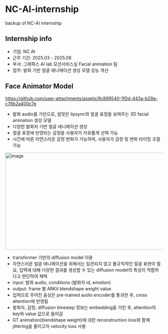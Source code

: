 # NC-AI-internship
backup of NC-AI internship

## Internship info
- 기업: NC AI
- 근무 기간: 2025.03 - 2025.08
- 부서: 그래픽스 AI lab 모션서비스실 Facial animation 팀
- 업무: 발화 기반 얼굴 애니메이션 생성 모델 성능 개선

## Face Animator Model

https://github.com/user-attachments/assets/9c899540-1f0d-443a-b29a-c78b2a400c7e

- 발화 audio를 기반으로, 알맞은 lipsync와 얼굴 표정을 보여주는 3D facial animation 생성 모델
- 다양한 발화자 기반 얼굴 애니메이션 생성
- 얼굴 표정에 반영되는 감정을 사용자가 자유롭게 선택 가능
- 시간에 따른 자연스러운 감정 변화가 가능하며, 사용자가 감정 및 변화 타이밍 조절 가능

<img width="755" height="311" alt="image" src="https://github.com/user-attachments/assets/4a8af5ac-68cc-4d37-87d3-c2067ad2cb2e" />

- transformer 기반의 diffusion model 이용
- 자연스러운 얼굴 애니메이션을 위해서는 일관되지 않고 불규칙적인 얼굴 표현이 필요, 입력에 대해 다양한 결과를 생성할 수 있는 diffusion model의 특성이 적합하다고 판단하여 채택
-  input: 발화 audio, conditions (발화자 id, emotion)
-  output: frame 별 ARKit blendshape weight value
-  입력으로 주어진 음성은 pre-trained audio encoder를 통과한 후, cross attention에 반영됨
-  발화자, 감정, diffusion timestep 정보는 embedding을 거친 후, attention의 key와 value 값으로 들어감
-  GT animation(blendshape weight)에 대한 reconstruction loss와 함께 jittering을 줄이고자 velocity loss 사용
